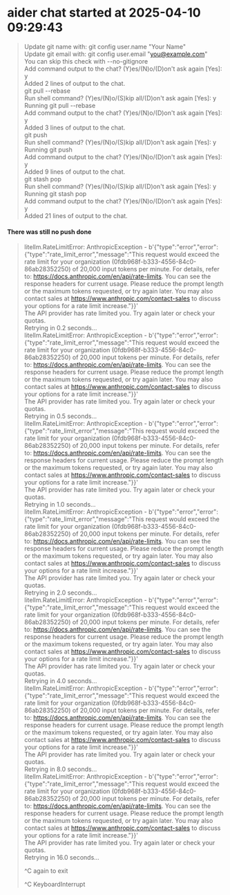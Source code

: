 
# aider chat started at 2025-04-10 09:29:43

> Update git name with: git config user.name "Your Name"  
> Update git email with: git config user.email "you@example.com"  
> You can skip this check with --no-gitignore  
> Add command output to the chat? (Y)es/(N)o/(D)on't ask again [Yes]: y  
> Added 2 lines of output to the chat.  
> git pull --rebase  
> Run shell command? (Y)es/(N)o/(S)kip all/(D)on't ask again [Yes]: y  
> Running git pull --rebase  
> Add command output to the chat? (Y)es/(N)o/(D)on't ask again [Yes]: y  
> Added 3 lines of output to the chat.  
> git push  
> Run shell command? (Y)es/(N)o/(S)kip all/(D)on't ask again [Yes]: y  
> Running git push  
> Add command output to the chat? (Y)es/(N)o/(D)on't ask again [Yes]: y  
> Added 9 lines of output to the chat.  
> git stash pop  
> Run shell command? (Y)es/(N)o/(S)kip all/(D)on't ask again [Yes]: y  
> Running git stash pop  
> Add command output to the chat? (Y)es/(N)o/(D)on't ask again [Yes]: y  
> Added 21 lines of output to the chat.  

#### There was still no push done  
> litellm.RateLimitError: AnthropicException - b'{"type":"error","error":{"type":"rate_limit_error","message":"This request would exceed the rate limit for your organization (0fdb968f-b333-4556-84c0-86ab28352250) of 20,000 input tokens per minute. For details, refer to: https://docs.anthropic.com/en/api/rate-limits. You can see the response headers for current usage. Please reduce the prompt length or the maximum tokens requested, or try again later. You may also contact sales at https://www.anthropic.com/contact-sales to discuss your options for a rate limit increase."}}'  
> The API provider has rate limited you. Try again later or check your quotas.  
> Retrying in 0.2 seconds...  
> litellm.RateLimitError: AnthropicException - b'{"type":"error","error":{"type":"rate_limit_error","message":"This request would exceed the rate limit for your organization (0fdb968f-b333-4556-84c0-86ab28352250) of 20,000 input tokens per minute. For details, refer to: https://docs.anthropic.com/en/api/rate-limits. You can see the response headers for current usage. Please reduce the prompt length or the maximum tokens requested, or try again later. You may also contact sales at https://www.anthropic.com/contact-sales to discuss your options for a rate limit increase."}}'  
> The API provider has rate limited you. Try again later or check your quotas.  
> Retrying in 0.5 seconds...  
> litellm.RateLimitError: AnthropicException - b'{"type":"error","error":{"type":"rate_limit_error","message":"This request would exceed the rate limit for your organization (0fdb968f-b333-4556-84c0-86ab28352250) of 20,000 input tokens per minute. For details, refer to: https://docs.anthropic.com/en/api/rate-limits. You can see the response headers for current usage. Please reduce the prompt length or the maximum tokens requested, or try again later. You may also contact sales at https://www.anthropic.com/contact-sales to discuss your options for a rate limit increase."}}'  
> The API provider has rate limited you. Try again later or check your quotas.  
> Retrying in 1.0 seconds...  
> litellm.RateLimitError: AnthropicException - b'{"type":"error","error":{"type":"rate_limit_error","message":"This request would exceed the rate limit for your organization (0fdb968f-b333-4556-84c0-86ab28352250) of 20,000 input tokens per minute. For details, refer to: https://docs.anthropic.com/en/api/rate-limits. You can see the response headers for current usage. Please reduce the prompt length or the maximum tokens requested, or try again later. You may also contact sales at https://www.anthropic.com/contact-sales to discuss your options for a rate limit increase."}}'  
> The API provider has rate limited you. Try again later or check your quotas.  
> Retrying in 2.0 seconds...  
> litellm.RateLimitError: AnthropicException - b'{"type":"error","error":{"type":"rate_limit_error","message":"This request would exceed the rate limit for your organization (0fdb968f-b333-4556-84c0-86ab28352250) of 20,000 input tokens per minute. For details, refer to: https://docs.anthropic.com/en/api/rate-limits. You can see the response headers for current usage. Please reduce the prompt length or the maximum tokens requested, or try again later. You may also contact sales at https://www.anthropic.com/contact-sales to discuss your options for a rate limit increase."}}'  
> The API provider has rate limited you. Try again later or check your quotas.  
> Retrying in 4.0 seconds...  
> litellm.RateLimitError: AnthropicException - b'{"type":"error","error":{"type":"rate_limit_error","message":"This request would exceed the rate limit for your organization (0fdb968f-b333-4556-84c0-86ab28352250) of 20,000 input tokens per minute. For details, refer to: https://docs.anthropic.com/en/api/rate-limits. You can see the response headers for current usage. Please reduce the prompt length or the maximum tokens requested, or try again later. You may also contact sales at https://www.anthropic.com/contact-sales to discuss your options for a rate limit increase."}}'  
> The API provider has rate limited you. Try again later or check your quotas.  
> Retrying in 8.0 seconds...  
> litellm.RateLimitError: AnthropicException - b'{"type":"error","error":{"type":"rate_limit_error","message":"This request would exceed the rate limit for your organization (0fdb968f-b333-4556-84c0-86ab28352250) of 20,000 input tokens per minute. For details, refer to: https://docs.anthropic.com/en/api/rate-limits. You can see the response headers for current usage. Please reduce the prompt length or the maximum tokens requested, or try again later. You may also contact sales at https://www.anthropic.com/contact-sales to discuss your options for a rate limit increase."}}'  
> The API provider has rate limited you. Try again later or check your quotas.  
> Retrying in 16.0 seconds...  
>  
>  
> ^C again to exit  
>  
>  
> ^C KeyboardInterrupt  
